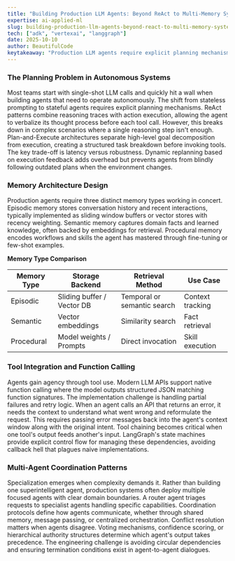 ```yaml
---
title: "Building Production LLM Agents: Beyond ReAct to Multi-Memory Systems"
expertise: ai-applied-ml
slug: building-production-llm-agents-beyond-react-to-multi-memory-systems
tech: ["adk", "vertexai", "langgraph"]
date: 2025-10-10
author: BeautifulCode
keytakeaway: "Production LLM agents require explicit planning mechanisms, multi-tiered memory systems, robust tool integration with error handling, and thoughtful coordination patterns when scaling to multi-agent architectures."
---
```


### The Planning Problem in Autonomous Systems

Most teams start with single-shot LLM calls and quickly hit a wall when building agents that need to operate autonomously. The shift from stateless prompting to stateful agents requires explicit planning mechanisms. ReAct patterns combine reasoning traces with action execution, allowing the agent to verbalize its thought process before each tool call. However, this breaks down in complex scenarios where a single reasoning step isn't enough. Plan-and-Execute architectures separate high-level goal decomposition from execution, creating a structured task breakdown before invoking tools. The key trade-off is latency versus robustness. Dynamic replanning based on execution feedback adds overhead but prevents agents from blindly following outdated plans when the environment changes.

### Memory Architecture Design

Production agents require three distinct memory types working in concert. Episodic memory stores conversation history and recent interactions, typically implemented as sliding window buffers or vector stores with recency weighting. Semantic memory captures domain facts and learned knowledge, often backed by embeddings for retrieval. Procedural memory encodes workflows and skills the agent has mastered through fine-tuning or few-shot examples.

**Memory Type Comparison**

| Memory Type | Storage Backend | Retrieval Method | Use Case |
|------------|-----------------|------------------|----------|
| Episodic | Sliding buffer / Vector DB | Temporal or semantic search | Context tracking |
| Semantic | Vector embeddings | Similarity search | Fact retrieval |
| Procedural | Model weights / Prompts | Direct invocation | Skill execution |

### Tool Integration and Function Calling

Agents gain agency through tool use. Modern LLM APIs support native function calling where the model outputs structured JSON matching function signatures. The implementation challenge is handling partial failures and retry logic. When an agent calls an API that returns an error, it needs the context to understand what went wrong and reformulate the request. This requires passing error messages back into the agent's context window along with the original intent. Tool chaining becomes critical when one tool's output feeds another's input. LangGraph's state machines provide explicit control flow for managing these dependencies, avoiding callback hell that plagues naive implementations.

### Multi-Agent Coordination Patterns

Specialization emerges when complexity demands it. Rather than building one superintelligent agent, production systems often deploy multiple focused agents with clear domain boundaries. A router agent triages requests to specialist agents handling specific capabilities. Coordination protocols define how agents communicate, whether through shared memory, message passing, or centralized orchestration. Conflict resolution matters when agents disagree. Voting mechanisms, confidence scoring, or hierarchical authority structures determine which agent's output takes precedence. The engineering challenge is avoiding circular dependencies and ensuring termination conditions exist in agent-to-agent dialogues.
